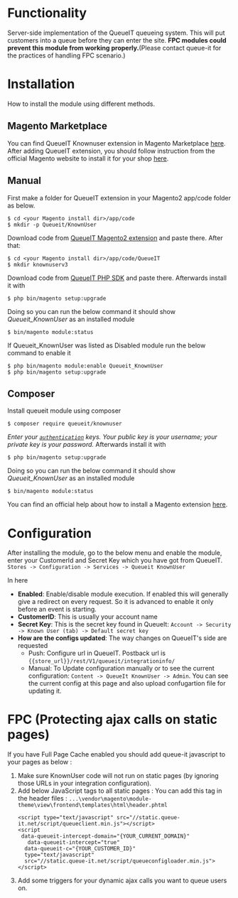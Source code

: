 

# Functionality

Server-side implementation of the QueueIT queueing system. This will put customers into a queue before they can enter the site.
**FPC modules could prevent this module from working properly.**(Please contact queue-it for the practices of handling FPC scenario.)

# Installation
How to install the module using different methods.

## Magento Marketplace
You can find QueueIT Knownuser extension in Magento Marketplace [here](https://marketplace.magento.com/queueit-knownuser.html).
After adding QueueIT extension, you should follow instruction from the official Magento website to install it for your shop [here](https://docs.magento.com/marketplace/user_guide/buyers/install-extension.html).

## Manual
First make a folder for QueueIT extension in your Magento2 app/code folder as below.
```
$ cd <your Magento install dir>/app/code
$ mkdir -p Queueit/KnownUser
```
Download code from [QueueIT Magento2 extension](https://github.com/queueit/KnownUser.V3.MagentoV2) and paste there.
After that:
```
$ cd <your Magento install dir>/app/code/QueueIT
$ mkdir knownuserv3
```
Download code from [QueueIT PHP SDK](https://github.com/queueit/KnownUser.V3.PHP) and paste there.
Afterwards install it with
```
$ php bin/magento setup:upgrade
```
Doing so you can run the below command it should show *Queueit_KnownUser* as an installed module 
```
$ bin/magento module:status
```
If Queueit_KnownUser was listed as Disabled module run the below command to enable it
```
$ php bin/magento module:enable Queueit_KnownUser
$ php bin/magento setup:upgrade
```

## Composer

Install queueit module using composer
```
$ composer require queueit/knownuser
```
*Enter your [`authentication`](https://devdocs.magento.com/guides/v2.3/install-gde/prereq/connect-auth.html) keys. Your public key is your username; your private key is your password.*
Afterwards install it with
```
$ php bin/magento setup:upgrade
```
Doing so you can run the below command it should show *Queueit_KnownUser* as an installed module 
```
$ bin/magento module:status
```
You can find an official help about how to install a Magento extension [here](https://devdocs.magento.com/extensions/install/).
# Configuration
After installing the module, go to the below menu and enable the module, enter your CustomerId and Secret Key which you have got from QueueIT.
`Stores -> Configuration -> Services -> Queueit KnownUser`

In here 

- **Enabled**: Enable/disable module execution. If enabled this will generally give a redirect on every request. So it is advanced to enable it only before an event is starting.
- **CustomerID**: This is usually your account name
- **Secret Key**: This is the secret key found in QueueIt: `Account -> Security -> Known User (tab) -> Default secret key`
- **How are the configs updated**: The way changes on QueueIT's side are requested
  - Push: Configure url in QueueIT. Postback url is `{{store_url}}/rest/V1/queueit/integrationinfo/`
  - Manual: To Update configuration manually or to see the current configuration: `Content -> QueueIt KnownUser -> Admin`. You can see the current config at this page and also upload confugartion file for updating it. 


# FPC  (Protecting ajax calls on static pages)
If you have Full Page Cache enabled you should add queue-it javascript to your pages as below :
1. Make sure KnownUser code will not run on static pages (by ignoring those URLs in your integration configuration).
2. Add below JavaScript tags to all static pages : 
    You can add this tag in the header files : `...\vendor\magento\module-theme\view\frontend\templates\html\header.phtml`
    ```
    <script type="text/javascript" src="//static.queue-it.net/script/queueclient.min.js"></script>
    <script
     data-queueit-intercept-domain="{YOUR_CURRENT_DOMAIN}"
       data-queueit-intercept="true"
      data-queueit-c="{YOUR_CUSTOMER_ID}"
      type="text/javascript"
      src="//static.queue-it.net/script/queueconfigloader.min.js">
    </script>
    ```
3. Add some triggers for your dynamic ajax calls you want to queue users on.


